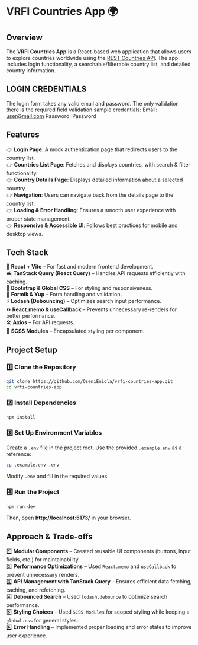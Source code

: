 # VRFI Countries App 🌍  

## Overview  
The **VRFI Countries App** is a React-based web application that allows users to explore countries worldwide using the [REST Countries API](https://restcountries.com/). The app includes login functionality, a searchable/filterable country list, and detailed country information.  


## LOGIN CREDENTIALS
The login form takes any valid email and password. The only validation there is the required field validation
sample credentials:
Email: user@mail.com
Password: Password  

## Features  
👉 **Login Page**: A mock authentication page that redirects users to the country list.  
👉 **Countries List Page**: Fetches and displays countries, with search & filter functionality.  
👉 **Country Details Page**: Displays detailed information about a selected country.  
👉 **Navigation**: Users can navigate back from the details page to the country list.  
👉 **Loading & Error Handling**: Ensures a smooth user experience with proper state management.  
👉 **Responsive & Accessible UI**: Follows best practices for mobile and desktop views.  

## Tech Stack  
🚀 **React + Vite** – For fast and modern frontend development.  
🛋️ **TanStack Query (React Query)** – Handles API requests efficiently with caching.  
🎨 **Bootstrap & Global CSS** – For styling and responsiveness.  
📝 **Formik & Yup** – Form handling and validation.  
⚡ **Lodash (Debouncing)** – Optimizes search input performance.  
♻️ **React.memo & useCallback** – Prevents unnecessary re-renders for better performance.  
🛠 **Axios** – For API requests.  
🎨 **SCSS Modules** – Encapsulated styling per component.  

## Project Setup  
### 1️⃣ Clone the Repository  
```sh  
git clone https://github.com/OseniEniola/vrfi-countries-app.git  
cd vrfi-countries-app  
```

### 2️⃣ Install Dependencies  
```sh  
npm install  
```

### 3️⃣ Set Up Environment Variables  
Create a `.env` file in the project root. Use the provided `.example.env` as a reference:  
```sh  
cp .example.env .env  
```
Modify `.env` and fill in the required values.

### 4️⃣ Run the Project  
```sh  
npm run dev  
```
Then, open **http://localhost:5173/** in your browser.



## Approach & Trade-offs  
1️⃣ **Modular Components** – Created reusable UI components (buttons, input fields, etc.) for maintainability.  
2️⃣ **Performance Optimizations** – Used `React.memo` and `useCallback` to prevent unnecessary renders.  
3️⃣ **API Management with TanStack Query** – Ensures efficient data fetching, caching, and refetching.  
4️⃣ **Debounced Search** – Used `lodash.debounce` to optimize search performance.  
5️⃣ **Styling Choices** – Used `SCSS Modules` for scoped styling while keeping a `global.css` for general styles.  
6️⃣ **Error Handling** – Implemented proper loading and error states to improve user experience.  


